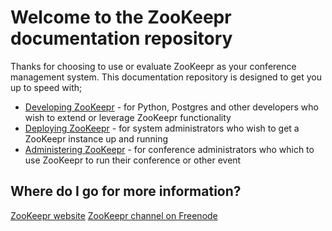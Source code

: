 
Welcome to the ZooKeepr documentation repository
================================================

Thanks for choosing to use or evaluate ZooKeepr as your conference management system. This documentation repository is designed to get you up to speed with;

* [Developing ZooKeepr](01-develop/index.html) - for Python, Postgres and other developers who wish to extend or leverage ZooKeepr functionality
* [Deploying ZooKeepr](02-deploy/index.html) - for system administrators who wish to get a ZooKeepr instance up and running
* [Administering ZooKeepr](03-administer/index.html) - for conference administrators who which to use ZooKeepr to run their conference or other event

Where do I go for more information?
-----------------------------------

[ZooKeepr website](http://www.zookeepr.org)
[ZooKeepr channel on Freenode](irc://freenode.net/#zookeepr)
